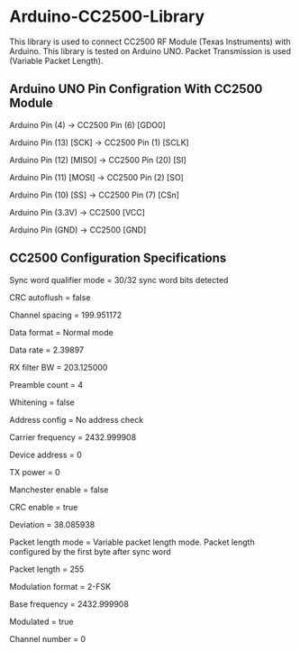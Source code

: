 Arduino-CC2500-Library
======================

This library is used to connect CC2500 RF Module (Texas Instruments) with Arduino.
This library is tested on Arduino UNO. 
Packet Transmission is used (Variable Packet Length).


Arduino UNO Pin Configration With CC2500 Module
------------------------------------------------------------------------------------------

Arduino Pin (4)         -> CC2500 Pin (6)  [GDO0]

Arduino Pin (13) [SCK]  -> CC2500 Pin (1)  [SCLK]

Arduino Pin (12) [MISO] -> CC2500 Pin (20) [SI]

Arduino Pin (11) [MOSI] -> CC2500 Pin (2)  [SO]

Arduino Pin (10) [SS]   -> CC2500 Pin (7)  [CSn]


Arduino Pin (3.3V)      -> CC2500 [VCC]

Arduino Pin (GND)       -> CC2500 [GND]



CC2500 Configuration Specifications
------------------------------------------------------------------------------------

Sync word qualifier mode = 30/32 sync word bits detected

CRC autoflush = false

Channel spacing = 199.951172

Data format = Normal mode

Data rate = 2.39897

RX filter BW = 203.125000

Preamble count = 4

Whitening = false

Address config = No address check

Carrier frequency = 2432.999908

Device address = 0

TX power = 0

Manchester enable = false

CRC enable = true

Deviation = 38.085938

Packet length mode = Variable packet length mode. Packet length configured by the first byte after sync word

Packet length = 255

Modulation format = 2-FSK

Base frequency = 2432.999908

Modulated = true

Channel number = 0
